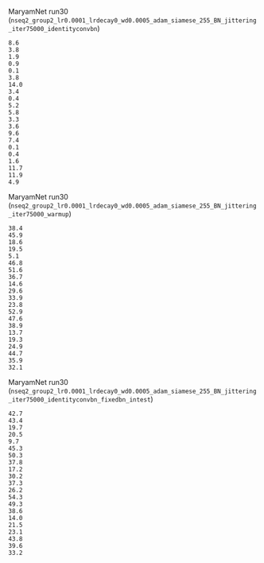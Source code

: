 MaryamNet run30 (`nseq2_group2_lr0.0001_lrdecay0_wd0.0005_adam_siamese_255_BN_jittering_iter75000_identityconvbn`)
```
8.6
3.8
1.9
0.9
0.1
3.8
14.0
3.4
0.4
5.2
5.8
3.3
3.6
9.6
7.4
0.1
0.4
1.6
11.7
11.9
4.9
```
MaryamNet run30 (`nseq2_group2_lr0.0001_lrdecay0_wd0.0005_adam_siamese_255_BN_jittering_iter75000_warmup`)
```
38.4
45.9
18.6
19.5
5.1
46.8
51.6
36.7
14.6
29.6
33.9
23.8
52.9
47.6
38.9
13.7
19.3
24.9
44.7
35.9
32.1
```
MaryamNet run30 (`nseq2_group2_lr0.0001_lrdecay0_wd0.0005_adam_siamese_255_BN_jittering_iter75000_identityconvbn_fixedbn_intest`)
```
42.7
43.4
19.7
20.5
9.7
45.3
50.3
37.8
17.2
30.2
37.3
26.2
54.3
49.3
38.6
14.0
21.5
23.1
43.8
39.6
33.2
```
